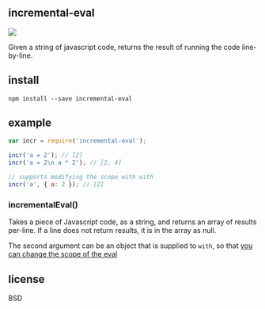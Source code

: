 ## incremental-eval

[![](http://ci.testling.com/tmcw/incremental-eval.png)](http://ci.testling.com/tmcw/incremental-eval)

Given a string of javascript code, returns the result of running the code
line-by-line.

## install

    npm install --save incremental-eval

## example

```js
var incr = require('incremental-eval');

incr('a = 2'); // [2]
incr('a = 2\n a * 2'); // [2, 4]

// supports modifying the scope with with
incr('a', { a: 2 }); // [2]
```

### incrementalEval()

Takes a piece of Javascript code, as a string, and returns an array of results
per-line. If a line does not return results, it is in the array as null.

The second argument can be an object that is supplied to `with`, so that
[you can change the scope of the eval](https://developer.mozilla.org/en-US/docs/JavaScript/Reference/Statements/with)

## license

BSD
